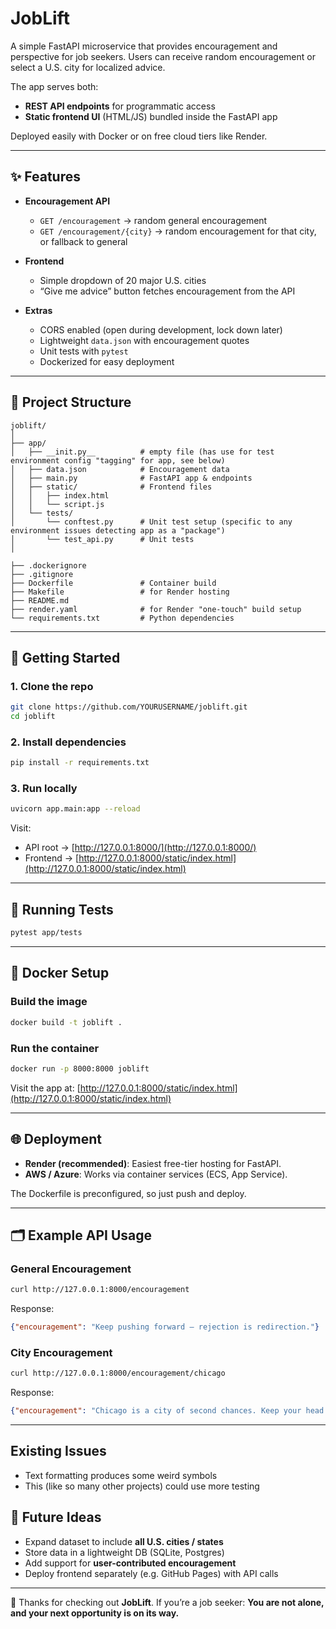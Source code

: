 # JobLift

A simple FastAPI microservice that provides encouragement and perspective for job seekers.
Users can receive random encouragement or select a U.S. city for localized advice.

The app serves both:

* **REST API endpoints** for programmatic access
* **Static frontend UI** (HTML/JS) bundled inside the FastAPI app

Deployed easily with Docker or on free cloud tiers like Render.

---

## ✨ Features

* **Encouragement API**

  * `GET /encouragement` → random general encouragement
  * `GET /encouragement/{city}` → random encouragement for that city, or fallback to general

* **Frontend**

  * Simple dropdown of 20 major U.S. cities
  * “Give me advice” button fetches encouragement from the API

* **Extras**

  * CORS enabled (open during development, lock down later)
  * Lightweight `data.json` with encouragement quotes
  * Unit tests with `pytest`
  * Dockerized for easy deployment

---

## 📂 Project Structure

```
joblift/
│
├── app/
│   ├── __init.py__          # empty file (has use for test environment config "tagging" for app, see below)
│   ├── data.json            # Encouragement data
│   ├── main.py              # FastAPI app & endpoints
│   ├── static/              # Frontend files
│   │   ├── index.html
│   │   └── script.js
│   └── tests/
│       └── conftest.py      # Unit test setup (specific to any environment issues detecting app as a "package")
│       └── test_api.py      # Unit tests
│

├── .dockerignore
├── .gitignore
├── Dockerfile               # Container build
├── Makefile                 # for Render hosting
├── README.md
├── render.yaml              # for Render "one-touch" build setup
└── requirements.txt         # Python dependencies
```

---

## 🚀 Getting Started

### 1. Clone the repo

```bash
git clone https://github.com/YOURUSERNAME/joblift.git
cd joblift
```

### 2. Install dependencies

```bash
pip install -r requirements.txt
```

### 3. Run locally

```bash
uvicorn app.main:app --reload
```

Visit:

* API root → [http://127.0.0.1:8000/](http://127.0.0.1:8000/)
* Frontend → [http://127.0.0.1:8000/static/index.html](http://127.0.0.1:8000/static/index.html)

---

## 🧪 Running Tests

```bash
pytest app/tests
```

---

## 🐳 Docker Setup

### Build the image

```bash
docker build -t joblift .
```

### Run the container

```bash
docker run -p 8000:8000 joblift
```

Visit the app at:
[http://127.0.0.1:8000/static/index.html](http://127.0.0.1:8000/static/index.html)

---

## 🌐 Deployment

* **Render (recommended)**: Easiest free-tier hosting for FastAPI.
* **AWS / Azure**: Works via container services (ECS, App Service).

The Dockerfile is preconfigured, so just push and deploy.

---

## 🗂️ Example API Usage

### General Encouragement

```bash
curl http://127.0.0.1:8000/encouragement
```

Response:

```json
{"encouragement": "Keep pushing forward — rejection is redirection."}
```

### City Encouragement

```bash
curl http://127.0.0.1:8000/encouragement/chicago
```

Response:

```json
{"encouragement": "Chicago is a city of second chances. Keep your head high."}
```

---

## Existing Issues
* Text formatting produces some weird symbols
* This (like so many other projects) could use more testing

## 🔮 Future Ideas

* Expand dataset to include **all U.S. cities / states**
* Store data in a lightweight DB (SQLite, Postgres)
* Add support for **user-contributed encouragement**
* Deploy frontend separately (e.g. GitHub Pages) with API calls

---

🙏 Thanks for checking out **JobLift**.
If you’re a job seeker:
**You are not alone, and your next opportunity is on its way.**